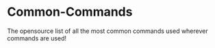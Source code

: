 # Common-Commands
The opensource list of all the most common commands used wherever commands are used!
